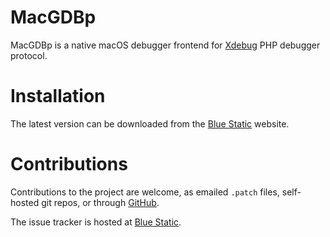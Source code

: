 # MacGDBp

MacGDBp is a native macOS debugger frontend for [Xdebug](https://xdebug.org) PHP
debugger protocol.

# Installation

The latest version can be downloaded from the [Blue Static](https://www.bluestatic.org/software/macgdbp/)
website.

# Contributions

Contributions to the project are welcome, as emailed `.patch` files,  self-
hosted git repos, or through [GitHub](https://github.com/rsesek/macgdbp).

The issue tracker is hosted at [Blue Static](https://www.bluestatic.org/bugs/).
